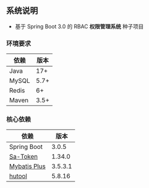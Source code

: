 ## 系统说明

- 基于 Spring Boot 3.0 的 RBAC **权限管理系统** 种子项目

### 环境要求

| 依赖    | 版本   |
|-------|------|
| Java  | 17+  |
| MySQL | 5.7+ |
| Redis | 6+   |
| Maven | 3.5+ |

### 核心依赖

| 依赖                                    | 版本      |
|---------------------------------------|---------|
| Spring Boot                           | 3.0.5   |
| [Sa-Token](https://sa-token.cc/)      | 1.34.0  |
| [Mybatis Plus](https://baomidou.com/) | 3.5.3.1 |
| [hutool](https://www.hutool.cn/)      | 5.8.16  |
